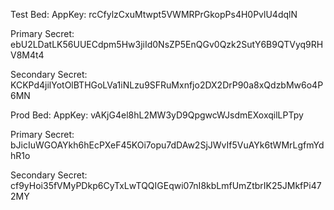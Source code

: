 Test Bed:
AppKey:
rcCfylzCxuMtwpt5VWMRPrGkopPs4H0PvlU4dqlN

Primary Secret:
ebU2LDatLK56UUECdpm5Hw3jiId0NsZP5EnQGv0Qzk2SutY6B9QTVyq9RHV8M4t4

Secondary Secret:
KCKPd4jilYotOlBTHGoLVa1iNLzu9SFRuMxnfjo2DX2DrP90a8xQdzbMw6o4P6MN

Prod Bed:
AppKey:
vAKjG4el8hL2MW3yD9QpgwcWJsdmEXoxqilLPTpy

Primary Secret:
bJicIuWGOAYkh6hEcPXeF45KOi7opu7dDAw2SjJWvIf5VuAYk6tWMrLgfmYdhR1o

Secondary Secret:
cf9yHoi35fVMyPDkp6CyTxLwTQQIGEqwi07nI8kbLmfUmZtbrIK25JMkfPi472MY